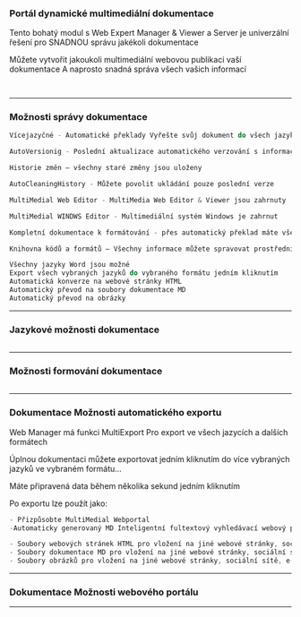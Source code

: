 ﻿### Portál dynamické multimediální dokumentace
Tento bohatý modul s Web Expert Manager & Viewer a Server
je univerzální řešení pro SNADNOU správu jakékoli dokumentace

Můžete vytvořit jakoukoli multimediální webovou publikaci vaší dokumentace
A naprosto snadná správa všech vašich informací
   

```cs
 


```

---


### Možnosti správy dokumentace

   
```cs
Vícejazyčné - Automatické překlady Vyřešte svůj dokument do všech jazyků jazyků

AutoVersionig - Poslední aktualizace automatického verzování s informacemi

Historie změn – všechny staré změny jsou uloženy

AutoCleaningHistory - Můžete povolit ukládání pouze poslední verze

MultiMedial Web Editor - MultiMedia Web Editor & Viewer jsou zahrnuty

MultiMedial WINDWS Editor - Multimediální systém Windows je zahrnut

Kompletní dokumentace k formátování - přes automatický překlad máte všechny informace o možnostech SNADNÉ

Knihovna kódů a formátů – Všechny informace můžete spravovat prostřednictvím knihovny kódů

```


```cs
Všechny jazyky Word jsou možné
Export všech vybraných jazyků do vybraného formátu jedním kliknutím
Automatická konverze na webové stránky HTML
Automatický převod na soubory dokumentace MD
Automatický převod na obrázky
```

---

### Jazykové možnosti dokumentace

   
```cs

```

---

### Možnosti formování dokumentace

   
```cs

```

---

### Dokumentace Možnosti automatického exportu
Web Manager má funkci MultiExport
Pro export ve všech jazycích a dalších formátech

Úplnou dokumentaci můžete exportovat jedním kliknutím do více vybraných jazyků ve vybraném formátu...

Máte připravená data během několika sekund jedním kliknutím

Po exportu lze použít jako:
```cs
- Přizpůsobte MultiMedial Webportal
-Automaticky generovaný MD Inteligentní fultextový vyhledávací webový portál

- Soubory webových stránek HTML pro vložení na jiné webové stránky, sociální sítě, e-mail,
- Soubory dokumentace MD pro vložení na jiné webové stránky, sociální sítě, e-mail,
- Soubory obrázků pro vložení na jiné webové stránky, sociální sítě, e-mail,

```

---

### Dokumentace Možnosti webového portálu


---